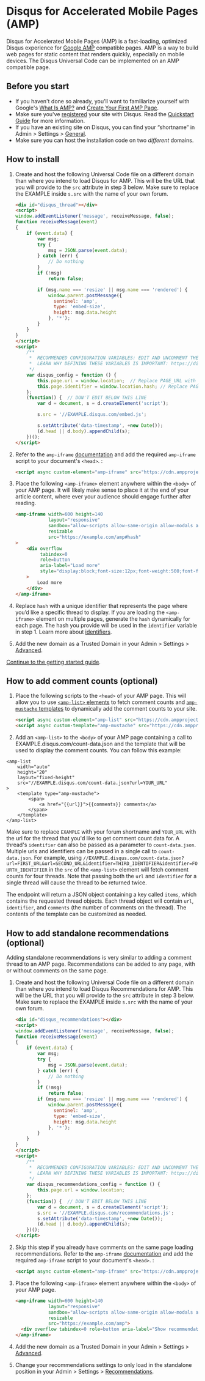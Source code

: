 # Disqus for Accelerated Mobile Pages (AMP)

Disqus for Accelerated Mobile Pages (AMP) is a fast-loading, optimized Disqus experience for [Google AMP](https://www.ampproject.org/) compatible pages. AMP is a way to build web pages for static content that renders quickly, especially on mobile devices. The Disqus Universal Code can be implemented on an AMP compatible page.

## Before you start
- If you haven't done so already, you'll want to familiarize yourself with Google's [What Is AMP?](https://www.ampproject.org/docs/get_started/about-amp.html) and [Create Your First AMP Page](https://www.ampproject.org/docs/get_started/create.html).
- Make sure you've [registered](https://disqus.com/admin/install/) your site with Disqus. Read the [Quickstart Guide](https://help.disqus.com/customer/portal/articles/466182-quick-start-guide) for more information.
- If you have an existing site on Disqus, you can find your “shortname” in Admin > Settings > [General](https://01298301298.disqus.com/admin/settings/general/).
- Make sure you can host the installation code on two _different_ domains.

## How to install

1. Create and host the following Universal Code file on a different domain than where you intend to load Disqus for AMP. This will be the URL that you will provide to the `src` attribute in step 3 below. Make sure to replace the EXAMPLE inside `s.src` with the name of your own forum.

    ```html
    <div id="disqus_thread"></div>
    <script>
    window.addEventListener('message', receiveMessage, false);
    function receiveMessage(event)
    {
        if (event.data) {
            var msg;
            try {
                msg = JSON.parse(event.data);
            } catch (err) {
                // Do nothing
            }
            if (!msg)
                return false;

            if (msg.name === 'resize' || msg.name === 'rendered') {
                window.parent.postMessage({
                  sentinel: 'amp',
                  type: 'embed-size',
                  height: msg.data.height
                }, '*');
            }
        }
    }
    </script>
    <script>
        /**
         *  RECOMMENDED CONFIGURATION VARIABLES: EDIT AND UNCOMMENT THE SECTION BELOW TO INSERT DYNAMIC VALUES FROM YOUR PLATFORM OR CMS.
         *  LEARN WHY DEFINING THESE VARIABLES IS IMPORTANT: https://disqus.com/admin/universalcode/#configuration-variables
         */
        var disqus_config = function () {
            this.page.url = window.location;  // Replace PAGE_URL with your page's canonical URL variable
            this.page.identifier = window.location.hash; // Replace PAGE_IDENTIFIER with your page's unique identifier variable
        };
        (function() {  // DON'T EDIT BELOW THIS LINE
            var d = document, s = d.createElement('script');

            s.src = '//EXAMPLE.disqus.com/embed.js';

            s.setAttribute('data-timestamp', +new Date());
            (d.head || d.body).appendChild(s);
        })();
    </script>
    ```

2. Refer to the `amp-iframe` [documentation](https://www.ampproject.org/docs/reference/extended/amp-iframe.html) and add the required `amp-iframe` script to your document's `<head>`. :

    ```html
    <script async custom-element="amp-iframe" src="https://cdn.ampproject.org/v0/amp-iframe-0.1.js"></script>

    ```

3. Place the following `<amp-iframe>` element anywhere within the `<body>` of your AMP page. It will likely make sense to place it at the end of your article content, where ever your audience should engage further after reading.

    ```html
    <amp-iframe width=600 height=140
                layout="responsive"
                sandbox="allow-scripts allow-same-origin allow-modals allow-popups allow-forms"
                resizable
                src="https://example.com/amp#hash"
    >
        <div overflow
             tabindex=0
             role=button
             aria-label="Load more"
             style="display:block;font-size:12px;font-weight:500;font-family:Helvetica Neue, arial, sans-serif;text-align:center;line-height:1.1;padding:12px 16px;border-radius:4px;background:rgba(29,47,58,0.6);color:rgb(255,255,255)"
        >
            Load more
        </div>
    </amp-iframe>
    ```

4. Replace `hash` with a unique identifier that represents the page where you’d like a specific thread to display. If you are loading the `<amp-iframe>` element on multiple pages, generate the `hash` dynamically for each page. The hash you provide will be used in the `identifier` variable in step 1. Learn more about [identifiers](https://help.disqus.com/customer/en/portal/articles/472098-javascript-configuration-variables#thispageidentifier).

5. Add the new domain as a Trusted Domain in your Admin > Settings > [Advanced](https://disqus.com/admin/settings/advanced/).

[Continue to the getting started guide](https://help.disqus.com/customer/portal/articles/1264625-getting-started).

## How to add comment counts (optional)

1. Place the following scripts to the `<head>` of your AMP page. This will allow you to use [`<amp-list>` elements](https://amp.dev/documentation/components/amp-list/) to fetch comment counts and [`amp-mustache` templates](https://amp.dev/documentation/examples/components/amp-mustache/) to dynamically add the comment counts to your site.
    ```html
    <script async custom-element="amp-list" src="https://cdn.ampproject.org/v0/amp-list-0.1.js"></script>
    <script async custom-template="amp-mustache" src="https://cdn.ampproject.org/v0/amp-mustache-0.2.js"></script>
    ```
    
2. Add an `<amp-list>` to the `<body>` of your AMP page containing a call to EXAMPLE.disqus.com/count-data.json and the template that will be used to display the comment counts. You can follow this example:

```
<amp-list
    width="auto"
    height="20"
    layout="fixed-height"
    src="//EXAMPLE.disqus.com/count-data.json?url=YOUR_URL"
>
    <template type="amp-mustache">
        <span>
            <a href="{{url}}">{{comments}} comments</a>
        </span>
    </template>
</amp-list>
```

Make sure to replace `EXAMPLE` with your forum shortname and `YOUR_URL` with the url for the thread that you'd like to get comment count data for. A thread's `identifier` can also be passed as a parameter to `count-data.json`. Multiple urls and identifiers can be passed in a single call to `count-data.json`. For example, using `//EXAMPLE.disqus.com/count-data.json?url=FIRST_URL&url=SECOND_URL&identifier=THIRD_IDENTIFIER&identifier=FOURTH_IDENTIFIER` in the `src` of the `<amp-list>` element will fetch comment counts for four threads. Note that passing both the `url` and `identifier` for a single thread will cause the thread to be returned twice.  

The endpoint will return a JSON object containing a key called `items`, which contains the requested thread objects. Each thread object will contain `url`, `identifier`, and `comments` (the number of comments on the thread). The contents of the template can be customized as needed.

## How to add standalone recommendations (optional)

Adding standalone recommendations is very similar to adding a comment thread to an AMP page. Recommendations can be added to any page, with or without comments on the same page.

1. Create and host the following Universal Code file on a different domain than where you intend to load Disqus Recommendations for AMP. This will be the URL that you will provide to the `src` attribute in step 3 below. Make sure to replace the EXAMPLE inside `s.src` with the name of your own forum.

    ```html
    <div id="disqus_recommendations"></div>
    <script>
    window.addEventListener('message', receiveMessage, false);
    function receiveMessage(event)
    {
        if (event.data) {
            var msg;
            try {
                msg = JSON.parse(event.data);
            } catch (err) {
                // Do nothing
            }
            if (!msg)
                return false;
            if (msg.name === 'resize' || msg.name === 'rendered') {
                window.parent.postMessage({
                  sentinel: 'amp',
                  type: 'embed-size',
                  height: msg.data.height
                }, '*');
            }
        }
    }
    </script>
    <script>
        /**
         *  RECOMMENDED CONFIGURATION VARIABLES: EDIT AND UNCOMMENT THE SECTION BELOW TO INSERT DYNAMIC VALUES FROM YOUR PLATFORM OR CMS.
         *  LEARN WHY DEFINING THESE VARIABLES IS IMPORTANT: https://disqus.com/admin/universalcode/#configuration-variables
         */
        var disqus_recommendations_config = function () {
            this.page.url = window.location;
        };
        (function() {  // DON'T EDIT BELOW THIS LINE
            var d = document, s = d.createElement('script');
            s.src = '//EXAMPLE.disqus.com/recommendations.js';
            s.setAttribute('data-timestamp', +new Date());
            (d.head || d.body).appendChild(s);
        })();
    </script>
    ```

2. Skip this step if you already have comments on the same page loading recommendations. Refer to the `amp-iframe` [documentation](https://www.ampproject.org/docs/reference/extended/amp-iframe.html) and add the required `amp-iframe` script to your document's `<head>`. :

    ```html
    <script async custom-element="amp-iframe" src="https://cdn.ampproject.org/v0/amp-iframe-0.1.js"></script>

    ```

3. Place the following `<amp-iframe>` element anywhere within the `<body>` of your AMP page.

    ```html
    <amp-iframe width=600 height=140
                layout="responsive"
                sandbox="allow-scripts allow-same-origin allow-modals allow-popups allow-forms"
                resizable
                src="https://example.com/amp">
      <div overflow tabindex=0 role=button aria-label="Show recommendations">Show recommendations</div>
    </amp-iframe>
    ```

4. Add the new domain as a Trusted Domain in your Admin > Settings > [Advanced](https://disqus.com/admin/settings/advanced/). 

5. Change your recommendations settings to only load in the standalone position in your Admin > Settings > [Recommendations](https://disqus.com/admin/settings/recommendations/).
